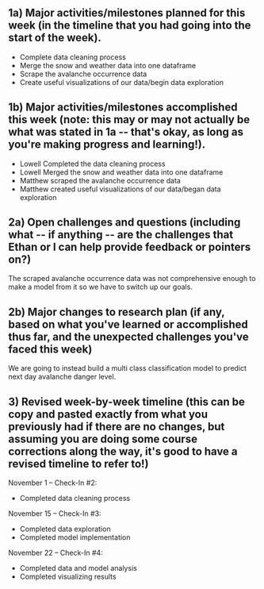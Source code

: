 ## 1a)  Major activities/milestones planned for this week (in the timeline that you had going into the start of the week).

* Complete data cleaning process
* Merge the snow and weather data into one dataframe
* Scrape the avalanche occurrence data
* Create useful visualizations of our data/begin data exploration


## 1b)  Major activities/milestones accomplished this week (note: this may or may not actually be what was stated in 1a -- that's okay, as long as you're making progress and learning!).

* Lowell Completed the data cleaning process
* Lowell Merged the snow and weather data into one dataframe
* Matthew scraped the avalanche occurrence data
* Matthew created useful visualizations of our data/began data exploration


## 2a)  Open challenges and questions (including what -- if anything -- are the challenges that Ethan or I can help provide feedback or pointers on?)

The scraped avalanche occurrence data was not comprehensive enough to make a model from it so we have to switch up our goals. 


## 2b)  Major changes to research plan (if any, based on what you've learned or accomplished thus far, and the unexpected challenges you've faced this week)

We are going to instead build a multi class classification model to predict next day avalanche danger level.


## 3) Revised week-by-week timeline (this can be copy and pasted exactly from what you previously had if there are no changes, but assuming you are doing some course corrections along the way, it's good to have a revised timeline to refer to!)

November 1 – Check-In #2: 
* Completed data cleaning process

November 15 – Check-In #3: 
* Completed data exploration
* Completed model implementation

November 22 – Check-In #4: 
* Completed data and model analysis
* Completed visualizing results
